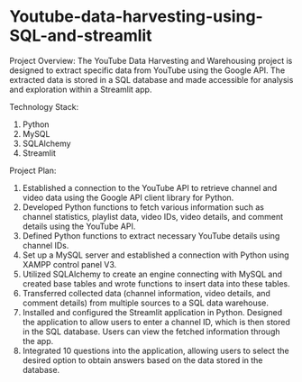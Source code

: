 # Youtube-data-harvesting-using-SQL-and-streamlit

Project Overview:
The YouTube Data Harvesting and Warehousing project is designed to extract specific data from YouTube using the Google API. The extracted data is stored in a SQL database and made accessible for analysis and exploration within a Streamlit app.

Technology Stack:
1.	Python
2.	MySQL
3.	SQLAlchemy
4.	Streamlit
   
Project Plan:
1.	Established a connection to the YouTube API to retrieve channel and video data using the Google API client library for Python.
2.	Developed Python functions to fetch various information such as channel statistics, playlist data, video IDs, video details, and comment details using the YouTube API.
3.	Defined Python functions to extract necessary YouTube details using channel IDs.
4.	Set up a MySQL server and established a connection with Python using XAMPP control panel V3.
5.	Utilized SQLAlchemy to create an engine connecting with MySQL and created base tables and wrote functions to insert data into these tables.
6.	Transferred collected data (channel information, video details, and comment details) from multiple sources to a SQL data warehouse.
7.	Installed and configured the Streamlit application in Python. Designed the application to allow users to enter a channel ID, which is then stored in the SQL database. Users can view the fetched information through the app.
8.	Integrated 10 questions into the application, allowing users to select the desired option to obtain answers based on the data stored in the database.
